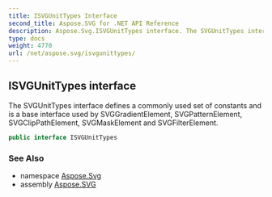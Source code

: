 ```yaml
---
title: ISVGUnitTypes Interface
second_title: Aspose.SVG for .NET API Reference
description: Aspose.Svg.ISVGUnitTypes interface. The SVGUnitTypes interface defines a commonly used set of constants and is a base interface used by SVGGradientElement SVGPatternElement SVGClipPathElement SVGMaskElement and SVGFilterElement
type: docs
weight: 4770
url: /net/aspose.svg/isvgunittypes/
---
```

## ISVGUnitTypes interface

The SVGUnitTypes interface defines a commonly used set of constants and is a base interface used by SVGGradientElement, SVGPatternElement, SVGClipPathElement, SVGMaskElement and SVGFilterElement.

```csharp
public interface ISVGUnitTypes
```

### See Also

* namespace [Aspose.Svg](../../aspose.svg/)
* assembly [Aspose.SVG](../../)
